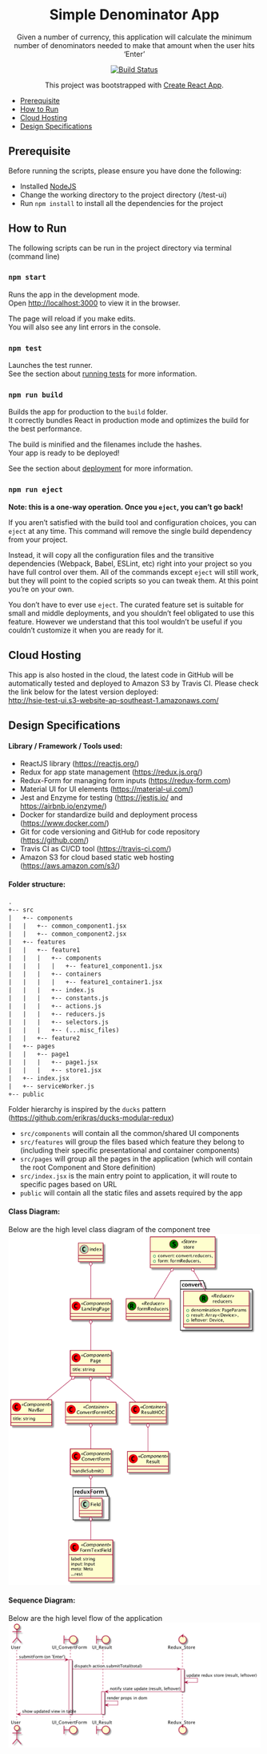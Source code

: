<div align="center" markdown="1">

<h1>Simple Denominator App</h1>

Given a number of currency, this application will calculate the minimum number of denominators needed to make that amount when the user hits ‘Enter’

[![Build Status](https://travis-ci.com/hendrisie/test-ui.svg?branch=master)](https://travis-ci.com/hendrisie/test-ui)

This project was bootstrapped with [Create React App](https://github.com/facebook/create-react-app).

</div>

<!-- toc -->
- [Prerequisite](#prerequisite)
- [How to Run](#howtorun)
- [Cloud Hosting](#cloudhosting)
- [Design Specifications](#design)

<!-- tocstop -->

## Prerequisite

Before running the scripts, please ensure you have done the following:<br>
- Installed [NodeJS](https://nodejs.org/en/download/)
- Change the working directory to the project directory (/test-ui)
- Run `npm install` to install all the dependencies for the project

## How to Run

The following scripts can be run in the project directory via terminal (command line)

### `npm start`

Runs the app in the development mode.<br>
Open [http://localhost:3000](http://localhost:3000) to view it in the browser.

The page will reload if you make edits.<br>
You will also see any lint errors in the console.

### `npm test`

Launches the test runner.<br>
See the section about [running tests](https://facebook.github.io/create-react-app/docs/running-tests) for more information.

### `npm run build`

Builds the app for production to the `build` folder.<br>
It correctly bundles React in production mode and optimizes the build for the best performance.

The build is minified and the filenames include the hashes.<br>
Your app is ready to be deployed!

See the section about [deployment](https://facebook.github.io/create-react-app/docs/deployment) for more information.

### `npm run eject`

**Note: this is a one-way operation. Once you `eject`, you can’t go back!**

If you aren’t satisfied with the build tool and configuration choices, you can `eject` at any time. This command will remove the single build dependency from your project.

Instead, it will copy all the configuration files and the transitive dependencies (Webpack, Babel, ESLint, etc) right into your project so you have full control over them. All of the commands except `eject` will still work, but they will point to the copied scripts so you can tweak them. At this point you’re on your own.

You don’t have to ever use `eject`. The curated feature set is suitable for small and middle deployments, and you shouldn’t feel obligated to use this feature. However we understand that this tool wouldn’t be useful if you couldn’t customize it when you are ready for it.

## Cloud Hosting

This app is also hosted in the cloud, the latest code in GitHub will be automatically tested and deployed to Amazon S3 by Travis CI.
Please check the link below for the latest version deployed:<br>
http://hsie-test-ui.s3-website-ap-southeast-1.amazonaws.com/

## Design Specifications

#### Library / Framework / Tools used:
- ReactJS library (https://reactjs.org/)
- Redux for app state management (https://redux.js.org/)
- Redux-Form for managing form inputs (https://redux-form.com)
- Material UI for UI elements (https://material-ui.com/)
- Jest and Enzyme for testing (https://jestjs.io/ and https://airbnb.io/enzyme/)
- Docker for standardize build and deployment process (https://www.docker.com/)
- Git for code versioning and GitHub for code repository (https://github.com/)
- Travis CI as CI/CD tool (https://travis-ci.com/)
- Amazon S3 for cloud based static web hosting (https://aws.amazon.com/s3/)

#### Folder structure:

```
.
+-- src
|   +-- components
|   |   +-- common_component1.jsx
|   |   +-- common_component2.jsx
|   +-- features
|   |   +-- feature1
|   |   |   +-- components
|   |   |   |   +-- feature1_component1.jsx
|   |   |   +-- containers
|   |   |   |   +-- feature1_container1.jsx
|   |   |   +-- index.js
|   |   |   +-- constants.js
|   |   |   +-- actions.js
|   |   |   +-- reducers.js
|   |   |   +-- selectors.js
|   |   |   +-- (...misc_files)
|   |   +-- feature2
|   +-- pages
|   |   +-- page1
|   |   |   +-- page1.jsx
|   |   |   +-- store1.jsx
|   +-- index.jsx
|   +-- serviceWorker.js
+-- public
```
Folder hierarchy is inspired by the `ducks` pattern (https://github.com/erikras/ducks-modular-redux)

- `src/components` will contain all the common/shared UI components
- `src/features` will group the files based which feature they belong to (including their specific presentational and container components)
- `src/pages` will group all the pages in the application (which will contain the root Component and Store definition)
- `src/index.jsx` is the main entry point to application, it will route to specific pages based on URL
- `public` will contain all the static files and assets required by the app

#### Class Diagram:

Below are the high level class diagram of the component tree
<img src="https://raw.githubusercontent.com/hendrisie/test-ui/master/docs/images/class-diagram.png">

#### Sequence Diagram:

Below are the high level flow of the application
<img src="https://raw.githubusercontent.com/hendrisie/test-ui/master/docs/images/sequence-diagram.png">